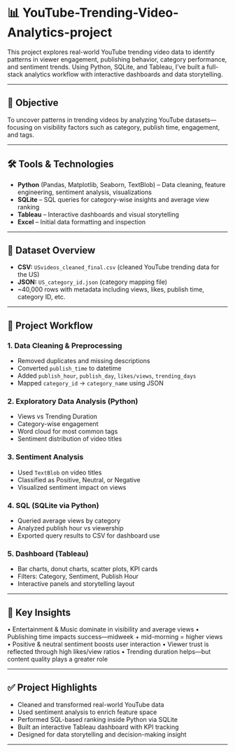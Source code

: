 # 📊 YouTube-Trending-Video-Analytics-project

This project explores real-world YouTube trending video data to identify patterns in viewer engagement, publishing behavior, category performance, and sentiment trends. Using Python, SQLite, and Tableau, I’ve built a full-stack analytics workflow with interactive dashboards and data storytelling.

---

## 🎯 Objective
To uncover patterns in trending videos by analyzing YouTube datasets—focusing on visibility factors such as category, publish time, engagement, and tags.

---

## 🛠 Tools & Technologies

- **Python** (Pandas, Matplotlib, Seaborn, TextBlob) – Data cleaning, feature engineering, sentiment analysis, visualizations  
- **SQLite** – SQL queries for category-wise insights and average view ranking  
- **Tableau** – Interactive dashboards and visual storytelling  
- **Excel** – Initial data formatting and inspection  

---

## 📁 Dataset Overview

- **CSV:** `USvideos_cleaned_final.csv` (cleaned YouTube trending data for the US)  
- **JSON:** `US_category_id.json` (category mapping file)  
- ~40,000 rows with metadata including views, likes, publish time, category ID, etc.

---

## 🔄 Project Workflow

### 1. Data Cleaning & Preprocessing
- Removed duplicates and missing descriptions  
- Converted `publish_time` to datetime  
- Added `publish_hour`, `publish_day`, `likes/views`, `trending_days`  
- Mapped `category_id` → `category_name` using JSON

### 2. Exploratory Data Analysis (Python)
- Views vs Trending Duration  
- Category-wise engagement  
- Word cloud for most common tags  
- Sentiment distribution of video titles

### 3. Sentiment Analysis
- Used `TextBlob` on video titles  
- Classified as Positive, Neutral, or Negative  
- Visualized sentiment impact on views

### 4. SQL (SQLite via Python)
- Queried average views by category  
- Analyzed publish hour vs viewership  
- Exported query results to CSV for dashboard use

### 5. Dashboard (Tableau)
- Bar charts, donut charts, scatter plots, KPI cards  
- Filters: Category, Sentiment, Publish Hour  
- Interactive panels and storytelling layout

---



## 📌 Key Insights

•	Entertainment & Music dominate in visibility and average views
•	Publishing time impacts success—midweek + mid-morning = higher views
•	Positive & neutral sentiment boosts user interaction
•	Viewer trust is reflected through high likes/view ratios
•	Trending duration helps—but content quality plays a greater role


---

## ✅ Project Highlights

- Cleaned and transformed real-world YouTube data  
- Used sentiment analysis to enrich feature space  
- Performed SQL-based ranking inside Python via SQLite  
- Built an interactive Tableau dashboard with KPI tracking  
- Designed for data storytelling and decision-making insight

---


